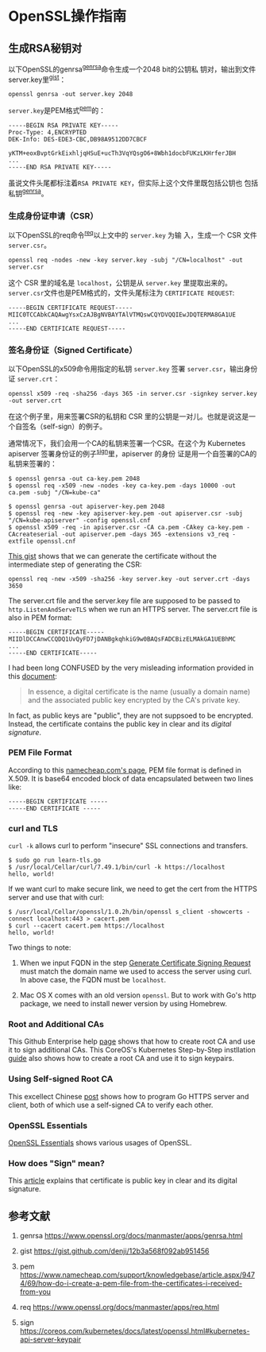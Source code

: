 # OpenSSL操作指南

## 生成RSA秘钥对

以下OpenSSL的genrsa<sup>[genrsa](#genrsa)</sup>命令生成一个2048 bit的公钥私
钥对，输出到文件server.key里<sup>[gist](#gist)</sup>：

```
openssl genrsa -out server.key 2048
```

`server.key`是PEM格式<sup>[pem](#pem)</sup>的：

```
-----BEGIN RSA PRIVATE KEY-----
Proc-Type: 4,ENCRYPTED
DEK-Info: DES-EDE3-CBC,DB98A9512DD7CBCF

yKTM+eoxBvptGrkEixhljqHSuE+ucTh3VqYQsgO6+8Wbh1docbFUKzLKHrferJBH
...
-----END RSA PRIVATE KEY-----
```

虽说文件头尾都标注着`RSA PRIVATE KEY`，但实际上这个文件里既包括公钥也
包括私钥<sup>[genrsa](#genrsa)</sup>。


### 生成身份证申请（CSR）

以下OpenSSL的req命令<sup>[req](#req)</sup>以上文中的 `server.key` 为输
入，生成一个 CSR 文件 `server.csr`。

```
openssl req -nodes -new -key server.key -subj "/CN=localhost" -out server.csr
```

这个 CSR 里的域名是 `localhost`，公钥是从 `server.key` 里提取出来的。
`server.csr`文件也是PEM格式的，文件头尾标注为 `CERTIFICATE REQUEST`:

```
-----BEGIN CERTIFICATE REQUEST-----
MIIC0TCCAbkCAQAwgYsxCzAJBgNVBAYTAlVTMQswCQYDVQQIEwJDQTERMA8GA1UE
...
-----END CERTIFICATE REQUEST-----
```


### 签名身份证（Signed Certificate）

以下OpenSSL的x509命令用指定的私钥 `server.key` 签署 `server.csr`，输出身份证 `server.crt`：

```
openssl x509 -req -sha256 -days 365 -in server.csr -signkey server.key -out server.crt
```

在这个例子里，用来签署CSR的私钥和 CSR 里的公钥是一对儿。也就是说这是一
个自签名（self-sign）的例子。

通常情况下，我们会用一个CA的私钥来签署一个CSR。在这个为 Kubernetes
apiserver 签署身份证的例子<sup>[sign](#sign)</sup>里，apiserver 的身份
证是用一个自签署的CA的私钥来签署的：

```
$ openssl genrsa -out ca-key.pem 2048
$ openssl req -x509 -new -nodes -key ca-key.pem -days 10000 -out ca.pem -subj "/CN=kube-ca"

$ openssl genrsa -out apiserver-key.pem 2048
$ openssl req -new -key apiserver-key.pem -out apiserver.csr -subj "/CN=kube-apiserver" -config openssl.cnf
$ openssl x509 -req -in apiserver.csr -CA ca.pem -CAkey ca-key.pem -CAcreateserial -out apiserver.pem -days 365 -extensions v3_req -extfile openssl.cnf
```


[This gist](https://gist.github.com/denji/12b3a568f092ab951456) shows
that we can generate the certificate without the intermediate step of
generating the CSR:

```
openssl req -new -x509 -sha256 -key server.key -out server.crt -days 3650
```

The server.crt file and the server.key file are supposed to be passed
to `http.ListenAndServeTLS` when we run an HTTPS server.  The
server.crt file is also in PEM format:

```
-----BEGIN CERTIFICATE-----
MIIDlDCCAnwCCQDQ1UvQyFD7jDANBgkqhkiG9w0BAQsFADCBizELMAkGA1UEBhMC
...
-----END CERTIFICATE-----
```

I had been long CONFUSED by the very misleading information provided in this 
[document](http://www.techradar.com/us/news/software/how-ssl-and-tls-works-1047412):

> In essence, a digital certificate is the name (usually a domain
> name) and the associated public key encrypted by the CA's private
> key.

In fact, as public keys are "public", they are not suppsoed to be
encrypted.  Instead, the certificate contains the public key in clear
and its *digital signature*.


### PEM File Format

According to this
[namecheap.com's page](https://www.namecheap.com/support/knowledgebase/article.aspx/9474/69/how-do-i-create-a-pem-file-from-the-certificates-i-received-from-you),
PEM file format is defined in X.509.  It is base64 encoded block of
data encapsulated between two lines like:

```
-----BEGIN CERTIFICATE ----- 
-----END CERTIFICATE -----
```

### curl and TLS

`curl -k` allows curl to perform "insecure" SSL connections and transfers.

```
$ sudo go run learn-tls.go
$ /usr/local/Cellar/curl/7.49.1/bin/curl -k https://localhost
hello, world!
```

If we want curl to make secure link, we need to get the cert from the
HTTPS server and use that with curl:

```
$ /usr/local/Cellar/openssl/1.0.2h/bin/openssl s_client -showcerts -connect localhost:443 > cacert.pem
$ curl --cacert cacert.pem https://localhost
hello, world!
```

Two things to note:

1. When we input FQDN in the step
   [Generate Certificate Signing Request](#generate-certificate-signing-request)
   must match the domain name we used to access the server using curl.
   In above case, the FQDN must be `localhost`.

1. Mac OS X comes with an old version `openssl`.  But to work with
   Go's http package, we need to install newer version by using
   Homebrew.


### Root and Additional CAs

This Github Enterprise help
[page](https://help.github.com/enterprise/11.10.340/admin/articles/using-self-signed-ssl-certificates/)
shows that how to create root CA and use it to sign additional CAs.
This CoreOS's Kubernetes Step-by-Step instllation
[guide](https://coreos.com/kubernetes/docs/latest/openssl.html) also
shows how to create a root CA and use it to sign keypairs.


### Using Self-signed Root CA

This excellect Chinese
[post](http://tonybai.com/2015/04/30/go-and-https/) shows how to
program Go HTTPS server and client, both of which use a self-signed CA
to verify each other.

### OpenSSL Essentials

[OpenSSL Essentials](https://www.digitalocean.com/community/tutorials/openssl-essentials-working-with-ssl-certificates-private-keys-and-csrs)
shows various usages of OpenSSL.


### How does "Sign" mean?

This
[article](http://commandlinefanatic.com/cgi-bin/showarticle.cgi?article=art012)
explains that certificate is public key in clear and its digital
signature.

## 参考文献

1. <a name=genrsa>genrsa</a> https://www.openssl.org/docs/manmaster/apps/genrsa.html

1. <a name=gist>gist</a> https://gist.github.com/denji/12b3a568f092ab951456

1. <a name=pem>pem</a> https://www.namecheap.com/support/knowledgebase/article.aspx/9474/69/how-do-i-create-a-pem-file-from-the-certificates-i-received-from-you

1. <a name=req>req</a> https://www.openssl.org/docs/manmaster/apps/req.html

1. <a name=sign>sign</a> https://coreos.com/kubernetes/docs/latest/openssl.html#kubernetes-api-server-keypair
